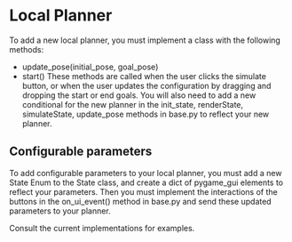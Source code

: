# Local Planner
To add a new local planner, you must implement a class with the following methods:
- update_pose(initial_pose, goal_pose)
- start()
These methods are called when the user clicks the simulate button, or when the user updates the configuration by dragging and dropping the start or end goals.
You will also need to add a new conditional for the new planner in the init_state, renderState, simulateState, update_pose methods in base.py to reflect your new planner.

## Configurable parameters
To add configurable parameters to your local planner, you must add a new State Enum to the State class, and create a dict of pygame_gui elements to reflect your parameters. Then you must implement the interactions of the buttons in the on_ui_event() method in base.py and send these updated parameters to your planner.

Consult the current implementations for examples.
